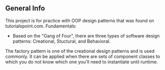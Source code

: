 ## General Info

This project is for practice with OOP design patterns that was found on tutorialspoint.com. Fundamentals: 
- Based on the "Gang of Four", there are three types of software design patterns: Creational, Stuctural, and Behavioral.

The factory pattern is one of the creational design patterns and is used commonly. It can be applied when there are sets of component classes to which you do not know which one you'll need to instantiate until runtime. 
